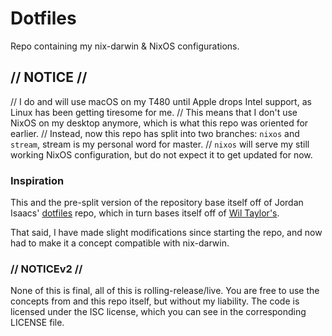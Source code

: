# Dotfiles
Repo containing my nix-darwin & NixOS configurations.

## // NOTICE //
// I do and will use macOS on my T480 until Apple drops Intel support, as Linux has been getting tiresome for me.
// This means that I don't use NixOS on my desktop anymore, which is what this repo was oriented for earlier.
// Instead, now this repo has split into two branches: `nixos` and `stream`, stream is my personal word for master.
// `nixos` will serve my still working NixOS configuration, but do not expect it to get updated for now.

### Inspiration
This and the pre-split version of the repository base itself off of Jordan Isaacs' [dotfiles](https://github.com/jordanisaacs/dotfiles) repo, which in turn bases itself off of [Wil Taylor's](https://github.com/wiltaylor/dotfiles).

That said, I have made slight modifications since starting the repo, and now had to make it a concept compatible with nix-darwin.

### // NOTICEv2 //
None of this is final, all of this is rolling-release/live. You are free to use the concepts from and this repo itself, but without my liability. The code is licensed under the ISC license, which you can see in the corresponding LICENSE file.
